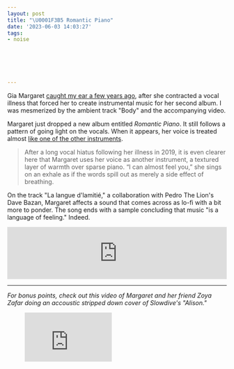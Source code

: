 ```yaml
---
layout: post
title: "\U0001F3B5 Romantic Piano"
date: '2023-06-03 14:03:27'
tags:
- noise






---
```


Gia Margaret [caught my ear a few years ago](https://micro.canneddragons.net/2020/04/27/margaret-on-the.html), after she contracted a vocal illness that forced her to create instrumental music for her second album. I was mesmerized by the ambient track "Body" and the accompanying video.

Margaret just dropped a new album entitled _Romantic Piano_. It still follows a pattern of going light on the vocals. When it appears, her voice is treated almost [like one of the other instruments](https://daily.bandcamp.com/album-of-the-day/gia-margaret-romantic-piano-review).

> After a long vocal hiatus following her illness in 2019, it is even clearer here that Margaret uses her voice as another instrument, a textured layer of warmth over sparse piano. “I can almost feel you,” she sings on an exhale as if the words spill out as merely a side effect of breathing.

On the track "La langue d'lamitié," a collaboration with Pedro The Lion's Dave Bazan, Margaret affects a sound that comes across as lo-fi with a bit more to ponder. The song ends with a sample concluding that music "is a language of feeling." Indeed.

<!--kg-card-begin: html--><iframe style="border: 0; width: 100%; height: 120px;" src="https://bandcamp.com/EmbeddedPlayer/album=2253572455/size=large/bgcol=ffffff/linkcol=333333/tracklist=false/artwork=none/track=401947155/transparent=true/" seamless=""><a href="https://giamargaret.bandcamp.com/album/romantic-piano">Romantic Piano by Gia Margaret</a></iframe><!--kg-card-end: html-->
* * *

_For bonus points, check out this video of Margaret and her friend Zoya Zafar doing an accoustic stripped down cover of Slowdive's "Alison."_

<figure class="kg-card kg-embed-card"><iframe width="200" height="113" src="https://www.youtube.com/embed/BY9x5644ajM?feature=oembed" frameborder="0" allow="accelerometer; autoplay; clipboard-write; encrypted-media; gyroscope; picture-in-picture; web-share" allowfullscreen title="Alison - Slowdive cover by Gia Margaret + Zoya Zafar"></iframe></figure>
